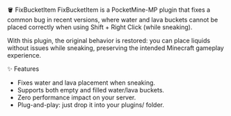 🪣 FixBucketItem
FixBucketItem is a PocketMine-MP plugin that fixes a common bug in recent versions, where water and lava buckets cannot be placed correctly when using Shift + Right Click (while sneaking).

With this plugin, the original behavior is restored: you can place liquids without issues while sneaking, preserving the intended Minecraft gameplay experience.

✨ Features
- Fixes water and lava placement when sneaking.
- Supports both empty and filled water/lava buckets.
- Zero performance impact on your server.
- Plug-and-play: just drop it into your plugins/ folder.

